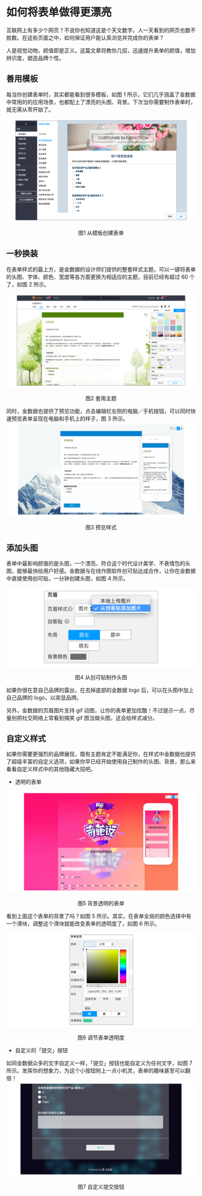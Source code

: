 # 如何将表单做得更漂亮

互联网上有多少个网页？不说你也知道这是个天文数字。人一天看到的网页也数不胜数。在这些页面之中，如何保证用户能认真浏览并完成你的表单？

人是视觉动物，颜值即是正义。这篇文章将教你几招，迅速提升表单的颜值，增加辨识度，塑造品牌个性。

## 善用模板

每当你创建表单时，其实都能看到很多模板，如图 1 所示，它们几乎涵盖了金数据中常用的的应用场景，也都配上了漂亮的头图、背景。下次当你需要制作表单时，就无需从零开始了。

![](/assets/美化表单-从模板创建表单.png)

<center>图1 从模板创建表单</center>

## 一秒换装

在表单样式的最上方，是金数据的设计师们提供的整套样式主题，可以一键将表单的头图、字体、颜色、宽度等各方面更换为相适应的主题，目前已经有超过 60 个了，如图 2 所示。

![](/assets/美化表单-套用主题.png)

<center>图2 套用主题</center>

同时，金数据也提供了预览功能，点击编辑栏左侧的电脑／手机按钮，可以同时快速预览表单呈现在电脑和手机上的样子，图 3 所示。
![](/assets/美化表单-预览样式.png)

<center>图3 预览样式</center>

## 添加头图

表单中最影响颜值的是头图，一个漂亮、符合这个时代设计美学、不表情包的头图，能够最快给用户好感。金数据与在线作图软件创可贴达成合作，让你在金数据中直接使用创可贴，一分钟创建头图，如图 4 所示。

![](/assets/美化表单-从创可贴制作头图.png)

<center>图4 从创可贴制作头图</center>

如果你很在意自己品牌的露出，在去掉底部的金数据 logo 后，可以在头图中加上自己品牌的 logo，以突显品牌。

另外，金数据的页眉图片支持 gif 动图，让你的表单更加炫酷！不过提示一点，尽量别把社交网络上常看到搞笑 gif 图当做头图，这会给样式减分。

## 自定义样式

如果你需要更强烈的品牌展现，既有主题肯定不能满足你，在样式中金数据也提供了超级丰富的自定义选项，如果你早已经开始使用自己制作的头图、背景，那么来看看自定义样式中的其他隐藏大招吧。

* 透明的表单

![](/assets/美化表单-背景透明的表单.png)
<center>图5 背景透明的表单</center>

看到上面这个表单的背景了吗？如图 5 所示。其实，在表单全局的颜色选择中有一个滑块，调整这个滑块就能改变表单的透明度了，如图 6 所示。

![](/assets/美化表单-调节表单透明度.png)

<center>图6 调节表单透明度</center>

* 自定义的「提交」按钮

如同金数据众多的文字自定义一样，「提交」按钮也能自定义为任何文字，如图 7 所示。发挥你的想象力，为这个小按钮附上一点小机灵，表单的趣味甚至可以翻倍！
![](/assets/美化表单-自定义提交按钮.png)

<center>图7 自定义提交按钮</center>